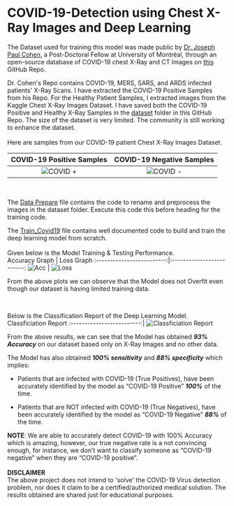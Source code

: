 # COVID-19-Detection using Chest X-Ray Images and Deep Learning

The Dataset used for training this model was made public by [Dr. Joseph Paul Cohen](https://josephpcohen.com/w/), a Post-Doctoral Fellow at University of Montréal, through an open-source database of COVID-19 chest X-Ray and CT Images on [this](https://github.com/ieee8023/covid-chestxray-dataset) GitHub Repo.

Dr. Cohen's Repo contains COVID-19, MERS, SARS, and ARDS infected patients' X-Ray Scans. I have extracted the COVID-19 Positive Samples from his Repo.
For the Healthy Patient Samples, I extracted images from the Kaggle Chest X-Ray Images Dataset.
I have saved both the COVID-19 Positive and Healthy X-Ray Samples in the [dataset](https://github.com/hardiknahata/COVID-19-Detection/dataset) folder in this GitHub Repo. The size of the dataset is very limited. The community is still working to enhance the dataset.
<br><br>
Here are samples from our COVID-19 patient Chest X-Ray Images Dataset.
<br>

COVID-19 Positive Samples                    |  COVID-19 Negative Samples
:-------------------------:|:-------------------------:
![COVID +](https://i.imgur.com/n6ZiH91.jpg)  |  ![COVID -](https://i.imgur.com/VXbW58d.jpg)

<br>

The [Data Prepare](https://github.com/hardiknahata/COVID-19-Detection/blob/master/Data%20Prepare.py) file contains the code to rename and preprocess the images in the dataset folder. Execute this code this before heading for the training code.

The [Train_Covid19](https://github.com/hardiknahata/COVID-19-Detection/blob/master/Train_Covid-19.py) file contains well documented code to build and train the deep learning model from scratch.
<br><br>
Given below is the Model Training & Testing Performance.
<br>
Accuracy Graph             | Loss Graph
:-------------------------:|:-------------------------:
![Acc](https://i.imgur.com/2qDMJhw.jpg)  |  ![Loss](https://i.imgur.com/KuTx3kY.jpg)

From the above plots we can observe that the Model does not Overfit even though our dataset is having limited training data.

<br>

Below is the Classification Report of the Deep Learning Model.
<br>
Classficiation Report
:-------------------------:|
![Classficiation Report](https://i.imgur.com/z7QwwoY.jpg)

From the above results, we can see that the Model has obtained _**93% Accuracy**_ on our dataset based only on X-Ray Images and no other data.

The Model has also obtained _**100% sensitivity**_ and _**88% specificity**_ which implies:
* Patients that are infected with COVID-19 (True Positives), have been accurately identified by the model as “COVID-19 Positive” _**100%**_ of the time.

* Patients that are NOT infected with COVID-19 (True Negatives), have been accurately identified by the model as “COVID-19 Negative” _**88%**_ of the time.

**NOTE**:
We are able to accurately detect COVID-19 with 100% Accuracy which is amazing, however, our true negative rate is a not convincing enough, for instance, we don’t want to classify someone as “COVID-19 negative” when they are “COVID-19 positive”.
<br><br>
**DISCLAIMER**<br>
The above project does not intend to 'solve' the COVID-19 Virus detection problem, nor does it claim to be a certified/authorized medical solution. The results obtained are shared just for educational purposes.



